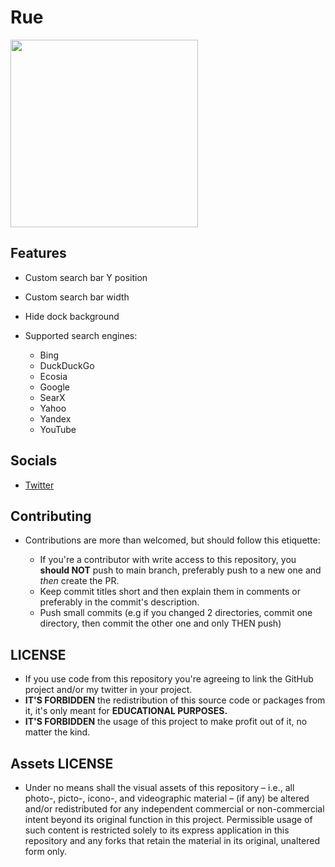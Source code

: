 # Rue

<img src="https://raw.githubusercontent.com/Luki120/luki120.github.io/master/assets/Tweaks/SpringBoard/Rue/Rue.png" width="300">

## Features

* Custom search bar Y position
* Custom search bar width
* Hide dock background
* Supported search engines:

	* Bing
	* DuckDuckGo
	* Ecosia
	* Google
	* SearX
	* Yahoo
	* Yandex
	* YouTube

## Socials

* [Twitter](https://twitter.com/Lukii120)

## Contributing

* Contributions are more than welcomed, but should follow this etiquette:

	* If you're a contributor with write access to this repository, you **should NOT** push to main branch, preferably push to a new one and *then* create the PR.
	* Keep commit titles short and then explain them in comments or preferably in the commit's description.
	* Push small commits (e.g if you changed 2 directories, commit one directory, then commit the other one and only THEN push)

## LICENSE

* If you use code from this repository you're agreeing to link the GitHub project and/or my twitter in your project.
* **IT'S FORBIDDEN** the redistribution of this source code or packages from it, it's only meant for **EDUCATIONAL PURPOSES.**
* **IT'S FORBIDDEN** the usage of this project to make profit out of it, no matter the kind.

## Assets LICENSE

* Under no means shall the visual assets of this repository – i.e., all photo-, picto-, icono-, and videographic material – (if any) be altered and/or redistributed for any independent commercial or non-commercial intent beyond its original function in this project. Permissible usage of such content is restricted solely to its express application in this repository and any forks that retain the material in its original, unaltered form only.
